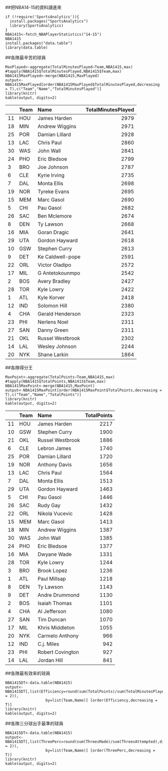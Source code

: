 ##把NBA14-15的資料讀進來
```{r results='hide',message=FALSE,cache=T}
if (!require('SportsAnalytics')){
  install.packages("SportsAnalytics")
  library(SportsAnalytics)
}
NBA1415<-fetch_NBAPlayerStatistics("14-15")
NBA1415
install.packages("data.table")
library(data.table)
```
##各隊最辛苦的球員
```{r}
MaxPlayed<-aggregate(TotalMinutesPlayed~Team,NBA1415,max)
#tapply(NBA1415$TotalMinutesPlayed,NBA1415$Team,max)
NBA1415MaxPlayed<-merge(NBA1415,MaxPlayed)
output<-NBA1415MaxPlayed[order(NBA1415MaxPlayed$TotalMinutesPlayed,decreasing = T),c("Team","Name","TotalMinutesPlayed")]
library(knitr)
kable(output, digits=2)
```
|   |Team |Name             | TotalMinutesPlayed|
|:--|:----|:----------------|------------------:|
|11 |HOU  |James Harden     |               2979|
|18 |MIN  |Andrew Wiggins   |               2971|
|25 |POR  |Damian Lillard   |               2928|
|13 |LAC  |Chris Paul       |               2860|
|30 |WAS  |John Wall        |               2841|
|24 |PHO  |Eric Bledsoe     |               2799|
|3  |BRO  |Joe Johnson      |               2787|
|6  |CLE  |Kyrie Irving     |               2735|
|7  |DAL  |Monta Ellis      |               2698|
|19 |NOR  |Tyreke Evans     |               2695|
|15 |MEM  |Marc Gasol       |               2690|
|5  |CHI  |Pau Gasol        |               2682|
|26 |SAC  |Ben Mclemore     |               2674|
|8  |DEN  |Ty Lawson        |               2668|
|16 |MIA  |Goran Dragic     |               2641|
|29 |UTA  |Gordon Hayward   |               2618|
|10 |GSW  |Stephen Curry    |               2613|
|9  |DET  |Ke Caldwell-pope |               2591|
|22 |ORL  |Victor Oladipo   |               2572|
|17 |MIL  |G Antetokounmpo  |               2542|
|2  |BOS  |Avery Bradley    |               2427|
|28 |TOR  |Kyle Lowry       |               2422|
|1  |ATL  |Kyle Korver      |               2418|
|12 |IND  |Solomon Hill     |               2380|
|4  |CHA  |Gerald Henderson |               2323|
|23 |PHI  |Nerlens Noel     |               2311|
|27 |SAN  |Danny Green      |               2311|
|21 |OKL  |Russel Westbrook |               2302|
|14 |LAL  |Wesley Johnson   |               2244|
|20 |NYK  |Shane Larkin     |               1864|
##各隊得分王
```{r}
MaxPoint<-aggregate(TotalPoints~Team,NBA1415,max)
#tapply(NBA1415$TotalPoints,NBA1415$Team,max)
NBA1415MaxPoint<-merge(NBA1415,MaxPoint)
output<-NBA1415MaxPoint[order(NBA1415MaxPoint$TotalPoints,decreasing = T),c("Team","Name","TotalPoints")]
library(knitr)
kable(output, digits=2)
```
|   |Team |Name             | TotalPoints|
|:--|:----|:----------------|-----------:|
|11 |HOU  |James Harden     |        2217|
|10 |GSW  |Stephen Curry    |        1900|
|21 |OKL  |Russel Westbrook |        1886|
|6  |CLE  |Lebron James     |        1740|
|25 |POR  |Damian Lillard   |        1720|
|19 |NOR  |Anthony Davis    |        1656|
|13 |LAC  |Chris Paul       |        1564|
|7  |DAL  |Monta Ellis      |        1513|
|29 |UTA  |Gordon Hayward   |        1463|
|5  |CHI  |Pau Gasol        |        1446|
|26 |SAC  |Rudy Gay         |        1432|
|22 |ORL  |Nikola Vucevic   |        1428|
|15 |MEM  |Marc Gasol       |        1413|
|18 |MIN  |Andrew Wiggins   |        1387|
|30 |WAS  |John Wall        |        1385|
|24 |PHO  |Eric Bledsoe     |        1377|
|16 |MIA  |Dwyane Wade      |        1331|
|28 |TOR  |Kyle Lowry       |        1244|
|3  |BRO  |Brook Lopez      |        1236|
|1  |ATL  |Paul Millsap     |        1218|
|8  |DEN  |Ty Lawson        |        1143|
|9  |DET  |Andre Drummond   |        1130|
|2  |BOS  |Isaiah Thomas    |        1101|
|4  |CHA  |Al Jefferson     |        1080|
|27 |SAN  |Tim Duncan       |        1070|
|17 |MIL  |Khris Middleton  |        1055|
|20 |NYK  |Carmelo Anthony  |         966|
|12 |IND  |C.j. Miles       |         942|
|23 |PHI  |Robert Covington |         927|
|14 |LAL  |Jordan Hill      |         841|
##各隊最有效率的球員
```{r}
NBA1415DT<-data.table(NBA1415)
output<-NBA1415DT[,list(Efficiency=round(sum(TotalPoints)/sum(TotalMinutesPlayed),digits = 2)),
                  by=list(Team,Name)] [order(Efficiency,decreasing = T)]
library(knitr)
kable(output, digits=2)
```
##各隊三分球出手最準的球員
```{r}
NBA1415DT<-data.table(NBA1415)
output<-NBA1415DT[,list(ThreePerc=round(sum(ThreesMade)/sum(ThreesAttempted),digits = 2)),
                  by=list(Team,Name)] [order(ThreePerc,decreasing = T)]
library(knitr)
kable(output, digits=2)
```
